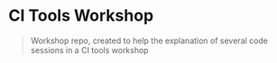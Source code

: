 # CI Tools Workshop

> Workshop repo, created to help the explanation of several code sessions in a CI tools workshop
